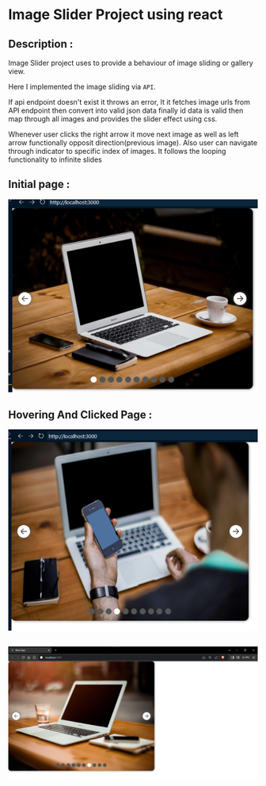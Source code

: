 # Image Slider Project using react

## Description :

Image Slider project uses to provide a behaviour of image sliding or gallery view.

Here I implemented the image sliding via `API`.

If api endpoint doesn't exist it throws an error, It it fetches image urls from API endpoint then convert into valid json data
finally id data is valid then map through all images and provides the slider effect using css.

Whenever user clicks the right arrow it move next image as well as left arrow functionally opposit direction(previous image). Also user can navigate through indicator to specific index of images. It follows the looping functionality to infinite slides

## Initial page :

![alt text](./images/image-1.png)

## Hovering And Clicked Page :

![alt text](./images/image.png)

##

![alt text](./images/image-2.png)
